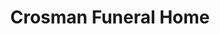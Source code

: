---
title: "Crosman Funeral Home"
url: /lisbon-falls/crosman-funeral-home/
shop: funeral directors
---